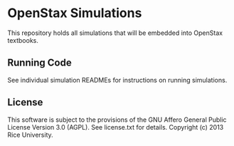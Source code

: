 OpenStax Simulations
===========

This repository holds all simulations that will be embedded into OpenStax textbooks.

Running Code
------------

See individual simulation READMEs for instructions on running simulations.

License
-------

This software is subject to the provisions of the GNU Affero General Public License Version 3.0 (AGPL). See license.txt for details. Copyright (c) 2013 Rice University.